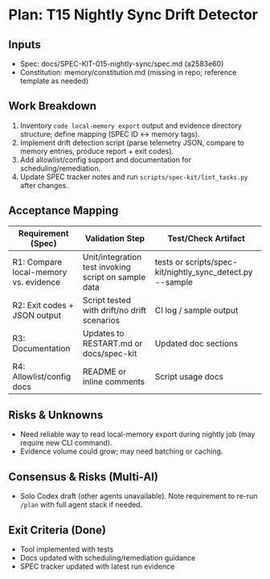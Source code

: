 # Plan: T15 Nightly Sync Drift Detector
## Inputs
- Spec: docs/SPEC-KIT-015-nightly-sync/spec.md (a2583e60)
- Constitution: memory/constitution.md (missing in repo; reference template as needed)

## Work Breakdown
1. Inventory `code local-memory export` output and evidence directory structure; define mapping (SPEC ID ↔ memory tags).
2. Implement drift detection script (parse telemetry JSON, compare to memory entries, produce report + exit codes).
3. Add allowlist/config support and documentation for scheduling/remediation.
4. Update SPEC tracker notes and run `scripts/spec-kit/lint_tasks.py` after changes.

## Acceptance Mapping
| Requirement (Spec) | Validation Step | Test/Check Artifact |
| --- | --- | --- |
| R1: Compare local-memory vs. evidence | Unit/integration test invoking script on sample data | tests or scripts/spec-kit/nightly_sync_detect.py --sample |
| R2: Exit codes + JSON output | Script tested with drift/no drift scenarios | CI log / sample output |
| R3: Documentation | Updates to RESTART.md or docs/spec-kit | Updated doc sections |
| R4: Allowlist/config docs | README or inline comments | Script usage docs |

## Risks & Unknowns
- Need reliable way to read local-memory export during nightly job (may require new CLI command).
- Evidence volume could grow; may need batching or caching.

## Consensus & Risks (Multi-AI)
- Solo Codex draft (other agents unavailable). Note requirement to re-run `/plan` with full agent stack if needed.

## Exit Criteria (Done)
- Tool implemented with tests
- Docs updated with scheduling/remediation guidance
- SPEC tracker updated with latest run evidence
